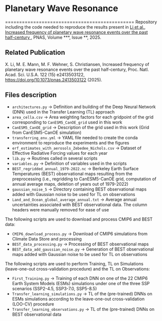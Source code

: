 # Planetary Wave Resonance 
==============================================
Repository including the code needed to reproduce the results present in <a href="https://www.pnas.org/doi/***">Li et al., Increased frequency of planetary wave resonance events over the past half-century </a>, PNAS, Volume ***, Issue **, 2025.

Related Publication
-------------------
X. Li, M. E. Mann, M. F. Wehner, S. Christiansen,  Increased frequency of planetary wave resonance events over the past half-century, Proc. Natl. Acad. Sci. U.S.A. 122 (15) e2413503122, <a href="https://doi.org/10.1073/pnas.2413503122">https://doi.org/10.1073/pnas.2413503122</a> (2025).

Files description
-----------------
* `architectures.py` &rarr; Definition and building of the Deep Neural Network (DNN) used in the Transfer Learning (TL) approach
* `area_cella.csv` &rarr; Area weighting factors for each gridpoint of the grid corresponding to `CanESM5_CanOE_grid` used in this work
* `CanESM5_CanOE_grid` &rarr; Description of the grid used in this work (Grid from CanESM5-CanOE simulation)
* `transferring_env.yml` &rarr; YAML file needed to create the conda environment to reproduce the experiments and the figures
* `erf_estimates_with_aerosols_Zebedee_Nichols.csv` &rarr; Dataset of Effective Radiative Forcing values for each year
* `lib.py` &rarr; Routines called in several scripts
* `variables.py` &rarr; Definition of variables used in the scripts
* `BEST_regridded_annual_1979-2022.nc` &rarr; Berkeley Earth Surface Temperatures (BEST) observational maps resulting from the preprocessing (i.e., regridding to CanESM5-CanOE grid, computation of annual average maps, deletion of years out of 1979-2022)
* `gaussian_noise_5` &rarr; Directory containing BEST observational maps added with Gaussian noise to be used for TL on observations
* `Land_and_Ocean_global_average_annual.txt` &rarr; Average annual uncertainties associated with BEST observational data. The column headers were manually removed for ease of use

The following scripts are used to download and process CMIP6 and BEST data:
* `CMIP6_download_process.py` &rarr; Download of CMIP6 simulations from Climate Data Store and processing
* `BEST_data_processing.py` &rarr; Processing of BEST observational maps
* `BEST_data_add_gaussian_noise.py` &rarr; Generation of BEST observational maps added with Gaussian noise to be used for TL on observations

The following scripts are used to perform Training, TL on Simulations (leave-one-out cross-validation procedure) and the TL on Observations:
* `First_Training.py` &rarr; Training of each DNN on one of the 22 CMIP6 Earth System Models (ESMs) simulations under one of the three SSP scenarios (SSP2-4.5, SSP3-7.0, SSP5-8.5)
* `Transfer_learning_simulations.py` &rarr; TL of the (pre-trained) DNNs on ESMs simulations according to the leave-one-out cross-validation (LOO-CV) procedure
* `Transfer_learning_observations.py` &rarr; TL of the (pre-trained) DNNs on BEST observational data
